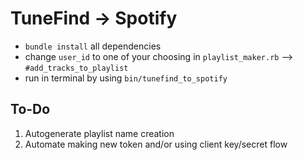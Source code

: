 # TuneFind -> Spotify

- `bundle install` all dependencies
- change `user_id` to one of your choosing in `playlist_maker.rb` --> `#add_tracks_to_playlist`
- run in terminal by using `bin/tunefind_to_spotify`

## To-Do

1. Autogenerate playlist name creation
1. Automate making new token and/or using client key/secret flow
